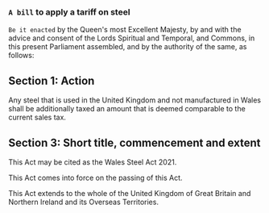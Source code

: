 ### `A bill` to apply a tariff on steel

`Be it enacted` by the Queen's most Excellent Majesty, by and with the advice and consent of the Lords Spiritual and Temporal, and Commons, in this present Parliament assembled, and by the authority of the same, as follows:

## Section 1: Action
Any steel that is used in the United Kingdom and not manufactured in Wales shall be additionally taxed an amount that is deemed comparable to the current sales tax. 

## Section 3: Short title, commencement and extent
This Act may be cited as the Wales Steel Act 2021.

This Act comes into force on the passing of this Act.

This Act extends to the whole of the United Kingdom of Great Britain and Northern Ireland and its Overseas Territories.
